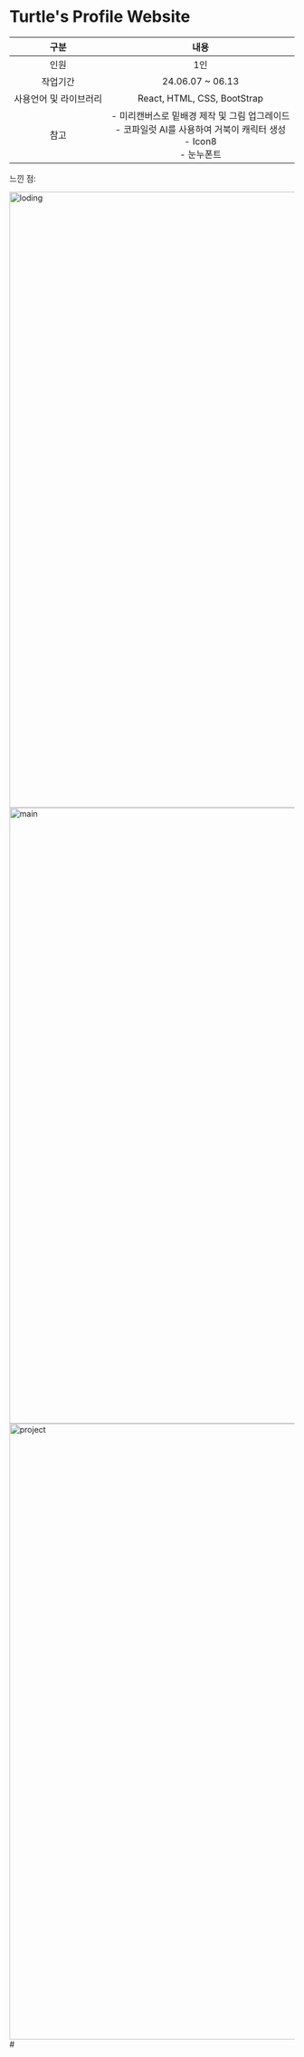# Turtle's Profile Website

|**구분**|**내용**|
| :-: | :-: |
| 인원 | 1인 |
| 작업기간 | 24.06.07 ~ 06.13  |
| 사용언어 및 라이브러리 | React, HTML, CSS, BootStrap |
| 참고 |- 미리캔버스로 밑배경 제작 및 그림 업그레이드 <br> - 코파일럿 AI를 사용하여 거북이 캐릭터 생성 <br> - Icon8 <br> - 눈누폰트 | <br> 





느낀 점: 


<img width="1086" alt="loding" src="https://github.com/lhr0055/ReactWebProject/assets/129835424/a530a9ff-9f64-4a85-970d-755f24e0ab0e">

<img width="1086" alt="main" src="https://github.com/lhr0055/ReactWebProject/assets/129835424/15b89292-b0e4-4bef-996e-287f50948a18">

<img width="1086" alt="project" src="https://github.com/lhr0055/ReactWebProject/assets/129835424/7fdbd1b7-b3a7-4a42-86b6-26d4716186ab">
#

